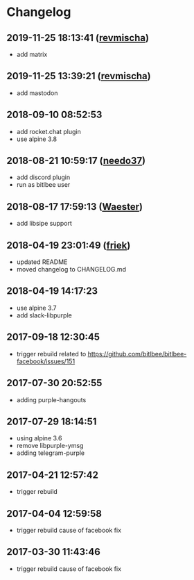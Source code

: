# Changelog

## 2019-11-25 18:13:41 ([revmischa](https://github.com/revmischa))
- add matrix

## 2019-11-25 13:39:21 ([revmischa](https://github.com/revmischa))
- add mastodon

## 2018-09-10 08:52:53
- add rocket.chat plugin
- use alpine 3.8

## 2018-08-21 10:59:17 ([needo37](https://github.com/needo37))
- add discord plugin
- run as bitlbee user

## 2018-08-17 17:59:13 ([Waester](https://github.com/Waester))
- add libsipe support

## 2018-04-19 23:01:49 ([friek](https://github.com/friek))
- updated README
- moved changelog to CHANGELOG.md

## 2018-04-19 14:17:23
- use alpine 3.7
- add slack-libpurple

## 2017-09-18 12:30:45
- trigger rebuild related to https://github.com/bitlbee/bitlbee-facebook/issues/151

## 2017-07-30 20:52:55
- adding purple-hangouts

## 2017-07-29 18:14:51
- using alpine 3.6
- remove libpurple-ymsg
- adding telegram-purple

## 2017-04-21 12:57:42
- trigger rebuild

## 2017-04-04 12:59:58
- trigger rebuild cause of facebook fix

## 2017-03-30 11:43:46
- trigger rebuild cause of facebook fix